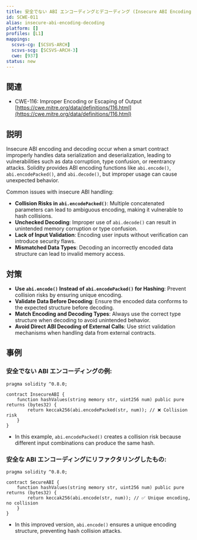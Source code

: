 ```yaml
---
title: 安全でない ABI エンコーディングとデコーディング (Insecure ABI Encoding and Decoding)
id: SCWE-011
alias: insecure-abi-encoding-decoding
platform: []
profiles: [L1]
mappings:
  scsvs-cg: [SCSVS-ARCH]
  scsvs-scg: [SCSVS-ARCH-3]
  cwe: [937]
status: new
---
```


## 関連
- CWE-116: Improper Encoding or Escaping of Output 
  [https://cwe.mitre.org/data/definitions/116.html](https://cwe.mitre.org/data/definitions/116.html)

## 説明
Insecure ABI encoding and decoding occur when a smart contract improperly handles data serialization and deserialization, leading to vulnerabilities such as data corruption, type confusion, or reentrancy attacks. Solidity provides ABI encoding functions like `abi.encode()`, `abi.encodePacked()`, and `abi.decode()`, but improper usage can cause unexpected behavior.

Common issues with insecure ABI handling:
- **Collision Risks in `abi.encodePacked()`**: Multiple concatenated parameters can lead to ambiguous encoding, making it vulnerable to hash collisions.
- **Unchecked Decoding**: Improper use of `abi.decode()` can result in unintended memory corruption or type confusion.
- **Lack of Input Validation**: Encoding user inputs without verification can introduce security flaws.
- **Mismatched Data Types**: Decoding an incorrectly encoded data structure can lead to invalid memory access.

## 対策
- **Use `abi.encode()` Instead of `abi.encodePacked()` for Hashing**: Prevent collision risks by ensuring unique encoding.
- **Validate Data Before Decoding**: Ensure the encoded data conforms to the expected structure before decoding.
- **Match Encoding and Decoding Types**: Always use the correct type structure when decoding to avoid unintended behavior.
- **Avoid Direct ABI Decoding of External Calls**: Use strict validation mechanisms when handling data from external contracts.

## 事例

### 安全でない ABI エンコーディングの例:

```solidity
pragma solidity ^0.8.0;

contract InsecureABI {
    function hashValues(string memory str, uint256 num) public pure returns (bytes32) {
        return keccak256(abi.encodePacked(str, num)); // ❌ Collision risk
    }
}
```

- In this example, `abi.encodePacked()` creates a collision risk because different input combinations can produce the same hash.

### 安全な ABI エンコーディングにリファクタリングしたもの:

```solidity
pragma solidity ^0.8.0;

contract SecureABI {
    function hashValues(string memory str, uint256 num) public pure returns (bytes32) {
        return keccak256(abi.encode(str, num)); // ✅ Unique encoding, no collision
    }
}
```

- In this improved version, `abi.encode()` ensures a unique encoding structure, preventing hash collision attacks.
